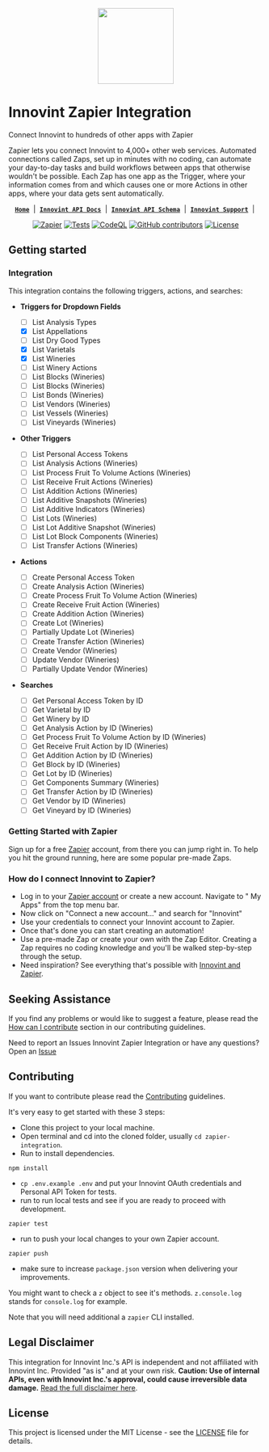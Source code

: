 <p style="text-align: center;">
  <picture>
    <source media="(prefers-color-scheme: dark)" srcset="https://www.innovint.us/wp-content/uploads/2021/02/cropped-innovint-icon-150x150.png">
    <source media="(prefers-color-scheme: light)" srcset="https://www.innovint.us/wp-content/uploads/2021/02/cropped-innovint-icon-150x150.png">
    <img width="150" height="150" alt="" src="[https://www.innovint.us/wp-content/uploads/2021/02/cropped-innovint-icon-150x150.png](https://innovint.us)">
  </picture>
</p>

# Innovint Zapier Integration

Connect Innovint to hundreds of other apps with Zapier

Zapier lets you connect Innovint to 4,000+ other web services. Automated connections called Zaps,
set up in minutes with no coding, can automate your day-to-day tasks and build workflows between
apps that otherwise wouldn't be possible.
Each Zap has one app as the Trigger, where your information comes from and which causes one or more
Actions in other apps, where your data gets sent automatically.

<div style="text-align: center;">

[**`Home`**](https://zapier.com/apps/Innovint/integrations) &nbsp;|&nbsp;
[**`Innovint API Docs`**](https://sutter.innovint.us/api/v1/docs/) &nbsp;|&nbsp;
[**`Innovint API Schema`**](https://sutter.innovint.us/api/v1/schema/) &nbsp;|&nbsp;
[**`Innovint Support`**](https://support.innovint.us/) &nbsp;|&nbsp;

</div>

<div style="text-align: center;">

<a href="https://zapier.com/apps/Innovint/integrations"><img src="https://img.shields.io/badge/dynamic/json?label=Zapier&amp;query=%24.version&amp;url=https%3A%2F%2Fraw.githubusercontent.com%2Fdanshome%2Fzapier-integration%2Fmain%2Fpackage.json&amp;logo=zapier" alt="Zapier"></a>
[![Tests](https://github.com/danshome/zapier-integration/actions/workflows/test.yml/badge.svg)](https://github.com/danshome/zapier-integration/actions/workflows/test.yml)
[![CodeQL](https://github.com/danshome/zapier-integration/actions/workflows/github-code-scanning/codeql/badge.svg)](https://github.com/danshome/zapier-integration/actions/workflows/github-code-scanning/codeql)
<a href="https://github.com/danshome/zapier-integration/graphs/contributors"><img src="https://img.shields.io/github/contributors/danshome/zapier-integration?cacheSeconds=10001" alt="GitHub contributors"></a>
<a href="https://github.com/danshome/zapier-integration/blob/master/LICENSE"><img src="https://img.shields.io/github/license/danshome/zapier-integration?cacheSeconds=3600" alt="License"></a>


</div>

## Getting started

### Integration

This integration contains the following triggers, actions, and searches:

- **Triggers for Dropdown Fields**

  - [ ] List Analysis Types
  - [x] List Appellations
  - [ ] List Dry Good Types
  - [x] List Varietals
  - [x] List Wineries
  - [ ] List Winery Actions
  - [ ] List Blocks (Wineries)
  - [ ] List Blocks (Wineries)
  - [ ] List Bonds (Wineries)
  - [ ] List Vendors (Wineries)
  - [ ] List Vessels (Wineries)
  - [ ] List Vineyards (Wineries)

- **Other Triggers**

  - [ ] List Personal Access Tokens
  - [ ] List Analysis Actions (Wineries)
  - [ ] List Process Fruit To Volume Actions (Wineries)
  - [ ] List Receive Fruit Actions (Wineries)
  - [ ] List Addition Actions (Wineries)
  - [ ] List Additive Snapshots (Wineries)
  - [ ] List Additive Indicators (Wineries)
  - [ ] List Lots (Wineries)
  - [ ] List Lot Additive Snapshot (Wineries)
  - [ ] List Lot Block Components (Wineries)
  - [ ] List Transfer Actions (Wineries)

- **Actions**

  - [ ] Create Personal Access Token
  - [ ] Create Analysis Action (Wineries)
  - [ ] Create Process Fruit To Volume Action (Wineries)
  - [ ] Create Receive Fruit Action (Wineries)
  - [ ] Create Addition Action (Wineries)
  - [ ] Create Lot (Wineries)
  - [ ] Partially Update Lot (Wineries)
  - [ ] Create Transfer Action (Wineries)
  - [ ] Create Vendor (Wineries)
  - [ ] Update Vendor (Wineries)
  - [ ] Partially Update Vendor (Wineries)

- **Searches**
  
  - [ ] Get Personal Access Token by ID
  - [ ] Get Varietal by ID
  - [ ] Get Winery by ID
  - [ ] Get Analysis Action by ID (Wineries)
  - [ ] Get Process Fruit To Volume Action by ID (Wineries)
  - [ ] Get Receive Fruit Action by ID (Wineries)
  - [ ] Get Addition Action by ID (Wineries)
  - [ ] Get Block by ID (Wineries)
  - [ ] Get Lot by ID (Wineries)
  - [ ] Get Components Summary (Wineries)
  - [ ] Get Transfer Action by ID (Wineries)
  - [ ] Get Vendor by ID (Wineries)
  - [ ] Get Vineyard by ID (Wineries)

### Getting Started with Zapier

Sign up for a free [Zapier](https://zapier.com/) account, from there you
can jump right in. To help you hit the ground running, here are some popular pre-made Zaps.

### How do I connect Innovint to Zapier?

- Log in to your [Zapier account](https://zapier.com/sign-up) or create a new account. Navigate to "
  My Apps" from the top menu bar.
- Now click on "Connect a new account..." and search for "Innovint"
- Use your credentials to connect your Innovint account to Zapier.
- Once that's done you can start creating an automation!
- Use a pre-made Zap or create your own with the Zap Editor. Creating a Zap requires no coding
  knowledge and you'll be walked step-by-step through the setup.
- Need inspiration? See everything that's possible
  with [Innovint and Zapier](https://zapier.com/apps/Innovint/integrations).

## Seeking Assistance

If you find any problems or would like to suggest a feature, please read
the [How can I contribute](/CONTRIBUTING.md#how-can-i-contribute) section in our contributing
guidelines.

Need to report an Issues Innovint Zapier Integration or have any
questions? Open an [Issue](https://github.com/danshome/zapier-integration/issues)

## Contributing

If you want to contribute please read the [Contributing](/CONTRIBUTING.md) guidelines.

It's very easy to get started with these 3 steps:

- Clone this project to your local machine.
- Open terminal and cd into the cloned folder, usually `cd zapier-integration`.
- Run to install dependencies.

```shell
npm install
```

- `cp .env.example .env` and put your Innovint OAuth credentials and Personal API Token for tests.
- run to run local tests and see if you are ready to proceed with development.

```shell
zapier test
```

- run to push your local changes to your own Zapier account.

```shell
zapier push
```

- make sure to increase `package.json` version when delivering your improvements.

You might want to check a `z` object to see it's methods. `z.console.log` stands for `console.log`
for example.

Note that you will need additional a `zapier` CLI installed.

## Legal Disclaimer

This integration for Innovint Inc.'s API is independent and not affiliated with Innovint Inc.
Provided "as is" and at your own risk. **Caution: Use of internal APIs, even with Innovint Inc.'s
approval, could cause irreversible data damage.** [Read the full disclaimer here](./DISCLAIMERS.md).

## License

This project is licensed under the MIT License - see the [LICENSE](LICENSE) file for details.
